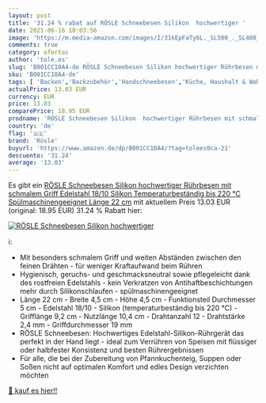 ```yaml
---
layout: post
title: '31.24 % rabat auf RÖSLE Schneebesen Silikon  hochwertiger '
date: 2021-06-16 10:03:56
image: 'https://m.media-amazon.com/images/I/31kEpFaTy6L._SL500_._SL400_.jpg'
comments: true
category: ofertas
author: 'tole.es'
slug: 'B001CC10A4-de RÖSLE Schneebesen Silikon hochwertiger Rührbesen mit...'
sku: 'B001CC10A4-de'
tags: [ 'Backen','Backzubehör','Handschneebesen','Küche, Haushalt & Wohnen','Küche, Kochen & Backen','Küchenhelfer & Kochzubehör','Schneebesen','rösle', ]
actualPrice: 13.03 EUR
currency: EUR
price: 13.03
comparePrice: 18.95 EUR
prodname: 'RÖSLE Schneebesen Silikon  hochwertiger Rührbesen mit schmalem Griff  Edelstahl 18/10  Silikon  Temperaturbeständig bis 220 °C  Spülmaschinengeeignet  Länge 22 cm'
country: 'de'
flag: '🇩🇪'
brand: 'Rösle'
buyurl: 'https://www.amazon.de/dp/B001CC10A4/?tag=tolees0ca-21'
descuento: '31.24'
average: '13.03'
---
```


Es gibt ein [RÖSLE Schneebesen Silikon  hochwertiger Rührbesen mit schmalem Griff  Edelstahl 18/10  Silikon  Temperaturbeständig bis 220 °C  Spülmaschinengeeignet  Länge 22 cm](https://www.amazon.de/dp/B001CC10A4/?tag=tolees0ca-21) mit aktuellem Preis 13.03 EUR (original: 18.95 EUR) 31.24 % Rabatt hier:

[![RÖSLE Schneebesen Silikon  hochwertiger ](https://m.media-amazon.com/images/I/31kEpFaTy6L._SL500_._SL400_.jpg)](https://www.amazon.de/dp/B001CC10A4/?tag=tolees0ca-21)

ℹ️:

- Mit besonders schmalem Griff und weiten Abständen zwischen den feinen Drähten - für weniger Kraftaufwand beim Rühren
- Hygienisch, geruchs- und geschmacksneutral sowie pflegeleicht dank des rostfreien Edelstahls - kein Verkratzen von Antihaftbeschichtungen mehr durch Silikonschlaufen - spülmaschinengeeignet
- Länge 22 cm - Breite 4,5 cm - Höhe 4,5 cm - Funktionsteil Durchmesser 5 cm - Edelstahl 18/10 - Silikon (temperaturbeständig bis 220 °C) - Grifflänge 9,2 cm - Nutzlänge 10,4 cm - Drahtanzahl 12 - Drahtstärke 2,4 mm - Griffdurchmesser 19 mm
- RÖSLE Schneebesen: Hochwertiges Edelstahl-Silikon-Rührgerät das perfekt in der Hand liegt - ideal zum Verrühren von Speisen mit flüssiger oder halbfester Konsistenz und besten Rührergebnissen
- Für alle, die bei der Zubereitung von Pfannkuchenteig, Suppen oder Soßen nicht auf optimalen Komfort und edles Design verzichten möchten

[🛒 kauf es hier!!](https://www.amazon.de/dp/B001CC10A4/?tag=tolees0ca-21)
